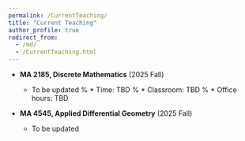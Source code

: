 ```yaml
---
permalink: /CurrentTeaching/
title: "Current Teaching"
author_profile: true
redirect_from: 
  - /md/
  - /CurrentTeaching.html
---
```

  
  
  
  
  * **MA 2185, Discrete Mathematics** (2025 Fall)
       * To be updated
%      * Time: TBD
%      * Classroom: TBD
%      * Office hours: TBD

  * **MA 4545, Applied Differential Geometry** (2025 Fall)
      * To be updated
